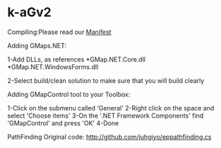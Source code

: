 # k-aGv2

Compiling:Please read our [Manifest](https://github.com/k-aGv/manifest)



Adding GMaps.NET:

1-Add DLLs, as references
*GMap.NET.Core.dll
*GMap.NET.WindowsForms.dll

2-Select build/clean solution to make sure that you will build clearly

Adding GMapControl tool to your Toolbox:

1-Click on the submenu called 'General'
2-Right click on the space and select 'Choose items'
3-On the '.NET Framework Components' find 'GMapControl' and press 'OK'
4-Done


PathFinding Original code:
<http://github.com/juhgiyo/eppathfinding.cs>
